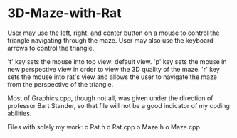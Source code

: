# 3D-Maze-with-Rat

User may use the left, right, and center button on a mouse to control the triangle navigating through the maze.
User may also use the keyboard arrows to control the triangle.

't' key sets the mouse into top view: default view.
'p' key sets the mouse in new perspective view in order to view the 3D quality of the maze.
'r' key sets the mouse into rat's view and allows the user to navigate the maze from the perspective of the triangle. 


Most of Graphics.cpp, though not all, was given under the direction of professor Bart Stander, so that file will not be a good indicator of my coding abilities. 

Files with solely my work:
  o   Rat.h
  o   Rat.cpp
  o   Maze.h
  o   Maze.cpp
